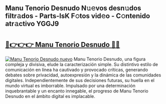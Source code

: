 ## Manu Tenorio Desnudo N𝚞𝚎vos desn𝚞dos filtr𝚊dos - Parts-lsK F𝚘tos vid𝚎o - C𝚘ntenido atr𝚊ctivo YGGJ9

# <h2><a href="http://mba1ndl.tromn.icu/?c=Manu+Tenorio+Desnudo">🔗👉👉👉 Manu Tenorio Desnudo 🔗🔗</a></h2>

[![Manu Tenorio Desnudo nuevo](https://i.imgur.com/pEAQMta.gif)](http://mba1ndl.tromn.icu/?c=Manu+Tenorio+Desnudo)
Manu Tenorio Desnudo, una figura compleja y divisiva, elude la caracterización simple. Su distintivo estilo de comunicación en línea ha cautivado y provocado críticas, generando debates sobre privacidad, autoexpresión y la dinámica de las comunidades digitales. Independientemente de sus decisiones futuras, su huella en el mundo virtual es imborrable. Impulsado por una determinación inquebrantable y un encanto innegable, el progreso de Manu Tenorio Desnudo en el ámbito digital es implacable.
